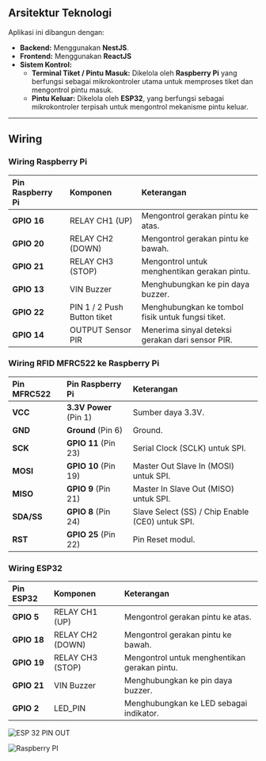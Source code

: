 ## Arsitektur Teknologi

Aplikasi ini dibangun dengan:

* **Backend:** Menggunakan **NestJS**.
* **Frontend:** Menggunakan **ReactJS**
* **Sistem Kontrol:**
    * **Terminal Tiket / Pintu Masuk:** Dikelola oleh **Raspberry Pi** yang berfungsi sebagai mikrokontroler utama untuk memproses tiket dan mengontrol pintu masuk.
    * **Pintu Keluar:** Dikelola oleh **ESP32**, yang berfungsi sebagai mikrokontroler terpisah untuk mengontrol mekanisme pintu keluar.

---

## Wiring


### Wiring Raspberry Pi

| Pin Raspberry Pi | Komponen | Keterangan |
| :--- | :--- | :--- |
| **GPIO 16** | RELAY CH1 (UP) | Mengontrol gerakan pintu ke atas. |
| **GPIO 20** | RELAY CH2 (DOWN) | Mengontrol gerakan pintu ke bawah. |
| **GPIO 21** | RELAY CH3 (STOP) | Mengontrol untuk menghentikan gerakan pintu. |
| **GPIO 13** | VIN Buzzer | Menghubungkan ke pin daya buzzer. |
| **GPIO 22** | PIN 1 / 2 Push Button tiket | Menghubungkan ke tombol fisik untuk fungsi tiket. |
| **GPIO 14** | OUTPUT Sensor PIR | Menerima sinyal deteksi gerakan dari sensor PIR. |

### Wiring RFID MFRC522 ke Raspberry Pi

| Pin MFRC522 | Pin Raspberry Pi | Keterangan |
| :--- | :--- | :--- |
| **VCC** | **3.3V Power** (Pin 1) | Sumber daya 3.3V. |
| **GND** | **Ground** (Pin 6) | Ground. |
| **SCK** | **GPIO 11** (Pin 23) | Serial Clock (SCLK) untuk SPI. |
| **MOSI** | **GPIO 10** (Pin 19) | Master Out Slave In (MOSI) untuk SPI. |
| **MISO** | **GPIO 9** (Pin 21) | Master In Slave Out (MISO) untuk SPI. |
| **SDA/SS** | **GPIO 8** (Pin 24) | Slave Select (SS) / Chip Enable (CE0) untuk SPI. |
| **RST** | **GPIO 25** (Pin 22) | Pin Reset modul. |

### Wiring ESP32

| Pin ESP32 | Komponen | Keterangan |
| :--- | :--- | :--- |
| **GPIO 5** | RELAY CH1 (UP) | Mengontrol gerakan pintu ke atas. |
| **GPIO 18** | RELAY CH2 (DOWN) | Mengontrol gerakan pintu ke bawah. |
| **GPIO 19** | RELAY CH3 (STOP) | Mengontrol untuk menghentikan gerakan pintu. |
| **GPIO 21** | VIN Buzzer | Menghubungkan ke pin daya buzzer. |
| **GPIO 2** | LED_PIN | Menghubungkan ke LED sebagai indikator. |

![ESP 32 PIN OUT](https://lastminuteengineers.com/wp-content/uploads/iot/ESP32-Pinout.png)

![Raspberry PI](https://encrypted-tbn0.gstatic.com/images?q=tbn:ANd9GcSxHwNTtaqNeDyQ72ZgqbfYI2cZ8l4FyjDN6Q&s)
